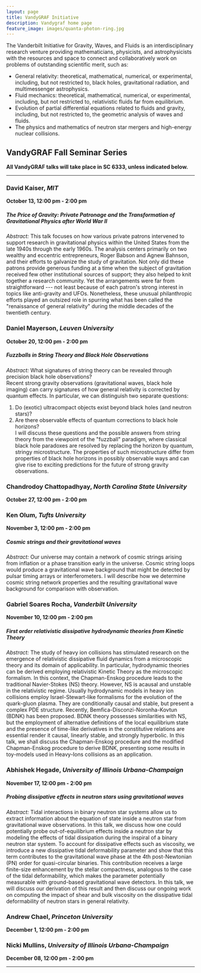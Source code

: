 ```yaml
---
layout: page
title: VandyGRAF Initiative 
description: Vandygraf home page 
feature_image: images/quanta-photon-ring.jpg
---
```


 The Vanderbilt Initiative  for Gravity, Waves, and Fluids is an interdisciplinary research venture  providing mathematicians, physicists, and astrophysicists with the resources and space to connect and collaboratively work on problems of outstanding scientific merit, such as:

+ General relativity: theoretical, mathematical, numerical, or experimental, including, but not restricted to, black holes, gravitational radiation, and multimessenger astrophysics.
+ Fluid mechanics: theoretical, mathematical, numerical, or experimental, including, but not restricted to, relativistic fluids far from equilibrium.
+ Evolution of partial differential equations related to fluids and gravity, including, but not restricted to, the geometric analysis of waves and fluids.
+ The physics and mathematics of neutron star mergers and high-energy nuclear collisions.

## VandyGRAF Fall Seminar Series

**All VandyGRAF talks will take place in SC 6333, unless indicated below.**

<hr>

### David Kaiser, *MIT*
**October 13, 12:00 pm - 2:00 pm**
##### The Price of Gravity: Private Patronage and the Transformation of Gravitational Physics after World War II
*Abstract:* This talk focuses on how various private patrons intervened to support research in gravitational physics within the United States from the late 1940s through the early 1960s. The analysis centers primarily on two wealthy and eccentric entrepreneurs, Roger Babson and Agnew Bahnson, and their efforts to galvanize the study of gravitation. Not only did these patrons provide generous funding at a time when the subject of gravitation received few other institutional sources of support; they also helped to knit together a research community. Yet the arrangements were far from straightforward --- not least because of each patron's strong interest in topics like anti-gravity and UFOs. Nonetheless, these unusual philanthropic efforts played an outsized role in spurring what has been called the "renaissance of general relativity" during the middle decades of the twentieth century.

### Daniel Mayerson, *Leuven University*
**October 20, 12:00 pm - 2:00 pm**
##### Fuzzballs in String Theory and Black Hole Observations
*Abstract:* What signatures of string theory can be revealed through precision black hole observations?<br>
Recent strong gravity observations (gravitational waves, black hole imaging) can carry signatures of how general relativity is corrected by quantum effects. In particular, we can distinguish two separate questions:<br>
1) Do (exotic) ultracompact objects exist beyond black holes (and neutron stars)?<br>
2) Are there observable effects of quantum corrections to black hole horizons?<br>
I will discuss these questions and the possible answers from string theory from the viewpoint of the "fuzzball" paradigm, where classical black hole paradoxes are resolved by replacing the horizon by quantum, stringy microstructure. The properties of such microstructure differ from properties of black hole horizons in possibly observable ways and can give rise to exciting predictions for the future of strong gravity observations.

### Chandrodoy Chattopadhyay, *North Carolina State University*
**October 27, 12:00 pm - 2:00 pm**

### Ken Olum, *Tufts University*
**November 3, 12:00 pm - 2:00 pm**
##### Cosmic strings and their gravitational waves
*Abstract:* Our universe may contain a network of cosmic strings arising from inflation or a phase transition early in the universe.  Cosmic string loops would produce a gravitational wave background that might be detected by pulsar timing arrays or interferometers.  I will describe how we determine cosmic string network properties and the resulting gravitational wave background for comparison with observation.

### Gabriel Soares Rocha, *Vanderbilt University*
**November 10, 12:00 pm - 2:00 pm**
##### First order relativistic dissipative hydrodynamic theories from Kinetic Theory
*Abstract:* The study of heavy ion collisions has stimulated research on the emergence of relativistic dissipative fluid dynamics from a microscopic theory and its domain of applicability. In particular,  hydrodynamic theories can be derived employing relativistic Kinetic Theory as the microscopic formalism. In this context, the Chapman-Enskog procedure leads to the traditional Navier-Stokes (NS) theory. However, NS is acausal and unstable in the relativistic regime. Usually hydrodynamic models in heavy ion collisions employ Israel-Stewart-like formalisms for the evolution of the quark-gluon plasma. They are conditionally causal and stable, but present a complex PDE structure. Recently, Bemfica-Disconzi-Noronha-Kovtun (BDNK) has been proposed. BDNK theory possesses similarities with NS, but the employment of alternative definitions of the local equilibrium state and the presence of time-like derivatives in the constitutive relations are essential render it causal, linearly stable, and strongly hyperbolic. In this talk, we shall discuss the Chapman-Enskog procedure and the modified Chapman-Enskog procedure to derive BDNK, presenting some results in toy-models used in Heavy-Ions collisions as an application.

### Abhishek Hegade, *University of Illinois Urbana-Champaign*
**November 17, 12:00 pm - 2:00 pm**
##### Probing dissipative effects in neutron stars using gravitational waves
*Abstract:* Tidal interactions in binary neutron star systems allow us to extract information about the equation of state inside a neutron star from gravitational wave observations. In this talk, we discuss how one could potentially probe out-of-equilibrium effects inside a neutron star by modeling the effects of tidal dissipation during the inspiral of a binary neutron star system. To account for dissipative effects such as viscosity, we introduce a new dissipative tidal deformability parameter and show that this term contributes to the gravitational wave phase at the 4th post-Newtonian (PN) order for quasi-circular binaries. This contribution receives a large finite-size enhancement by the stellar compactness, analogous to the case of the tidal deformability, which makes the parameter potentially measurable with ground-based gravitational wave detectors. In this talk, we will discuss our derivation of this result and then discuss our ongoing work on computing the impact of shear and bulk viscosity on the dissipative tidal deformability of neutron stars in general relativity.

### Andrew Chael, *Princeton University*
**December 1, 12:00 pm - 2:00 pm**

### Nicki Mullins, *University of Illinois Urbana-Champaign*
**December 08, 12:00 pm - 2:00 pm**

<hr>

